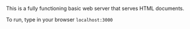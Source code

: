 This is a fully functioning basic web server that serves HTML documents.

To run, type in your browser ```
                                localhost:3000
                                ```